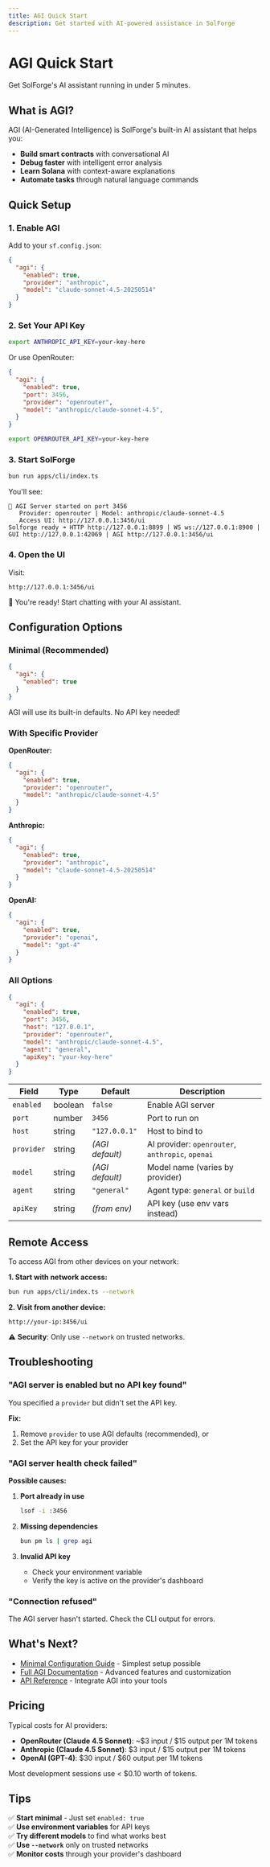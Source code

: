 ```yaml
---
title: AGI Quick Start
description: Get started with AI-powered assistance in SolForge
---
```


# AGI Quick Start

Get SolForge's AI assistant running in under 5 minutes.

## What is AGI?

AGI (AI-Generated Intelligence) is SolForge's built-in AI assistant that helps you:

- **Build smart contracts** with conversational AI
- **Debug faster** with intelligent error analysis
- **Learn Solana** with context-aware explanations
- **Automate tasks** through natural language commands

## Quick Setup

### 1. Enable AGI

Add to your `sf.config.json`:

```json
{
  "agi": {
    "enabled": true,
    "provider": "anthropic",
    "model": "claude-sonnet-4.5-20250514"
  }
}
```

### 2. Set Your API Key

```bash
export ANTHROPIC_API_KEY=your-key-here
```

Or use OpenRouter:

```json
{
  "agi": {
    "enabled": true,
    "port": 3456,
    "provider": "openrouter",
    "model": "anthropic/claude-sonnet-4.5",
  }
}
```

```bash
export OPENROUTER_API_KEY=your-key-here
```

### 3. Start SolForge

```bash
bun run apps/cli/index.ts
```

You'll see:

```
🤖 AGI Server started on port 3456
   Provider: openrouter | Model: anthropic/claude-sonnet-4.5
   Access UI: http://127.0.0.1:3456/ui
Solforge ready ➜ HTTP http://127.0.0.1:8899 | WS ws://127.0.0.1:8900 | GUI http://127.0.0.1:42069 | AGI http://127.0.0.1:3456/ui
```

### 4. Open the UI

Visit:
```
http://127.0.0.1:3456/ui
```

🎉 You're ready! Start chatting with your AI assistant.

## Configuration Options

### Minimal (Recommended)

```json
{
  "agi": {
    "enabled": true
  }
}
```

AGI will use its built-in defaults. No API key needed!

### With Specific Provider

**OpenRouter:**
```json
{
  "agi": {
    "enabled": true,
    "provider": "openrouter",
    "model": "anthropic/claude-sonnet-4.5"
  }
}
```

**Anthropic:**
```json
{
  "agi": {
    "enabled": true,
    "provider": "anthropic",
    "model": "claude-sonnet-4.5-20250514"
  }
}
```

**OpenAI:**
```json
{
  "agi": {
    "enabled": true,
    "provider": "openai",
    "model": "gpt-4"
  }
}
```

### All Options

```json
{
  "agi": {
    "enabled": true,
    "port": 3456,
    "host": "127.0.0.1",
    "provider": "openrouter",
    "model": "anthropic/claude-sonnet-4.5",
    "agent": "general",
    "apiKey": "your-key-here"
  }
}
```

| Field | Type | Default | Description |
|-------|------|---------|-------------|
| `enabled` | boolean | `false` | Enable AGI server |
| `port` | number | `3456` | Port to run on |
| `host` | string | `"127.0.0.1"` | Host to bind to |
| `provider` | string | _(AGI default)_ | AI provider: `openrouter`, `anthropic`, `openai` |
| `model` | string | _(AGI default)_ | Model name (varies by provider) |
| `agent` | string | `"general"` | Agent type: `general` or `build` |
| `apiKey` | string | _(from env)_ | API key (use env vars instead) |

## Remote Access

To access AGI from other devices on your network:

**1. Start with network access:**
```bash
bun run apps/cli/index.ts --network
```

**2. Visit from another device:**
```
http://your-ip:3456/ui
```

⚠️ **Security**: Only use `--network` on trusted networks.

## Troubleshooting

### "AGI server is enabled but no API key found"

You specified a `provider` but didn't set the API key.

**Fix:**
1. Remove `provider` to use AGI defaults (recommended), or
2. Set the API key for your provider

### "AGI server health check failed"

**Possible causes:**

1. **Port already in use**
   ```bash
   lsof -i :3456
   ```

2. **Missing dependencies**
   ```bash
   bun pm ls | grep agi
   ```

3. **Invalid API key**
   - Check your environment variable
   - Verify the key is active on the provider's dashboard

### "Connection refused"

The AGI server hasn't started. Check the CLI output for errors.

## What's Next?

- [Minimal Configuration Guide](./minimal-config) - Simplest setup possible
- [Full AGI Documentation](#) - Advanced features and customization
- [API Reference](#) - Integrate AGI into your tools

## Pricing

Typical costs for AI providers:

- **OpenRouter (Claude 4.5 Sonnet)**: ~$3 input / $15 output per 1M tokens
- **Anthropic (Claude 4.5 Sonnet)**: $3 input / $15 output per 1M tokens
- **OpenAI (GPT-4)**: $30 input / $60 output per 1M tokens

Most development sessions use < $0.10 worth of tokens.

## Tips

✅ **Start minimal** - Just set `enabled: true`  
✅ **Use environment variables** for API keys  
✅ **Try different models** to find what works best  
✅ **Use `--network`** only on trusted networks  
✅ **Monitor costs** through your provider's dashboard
